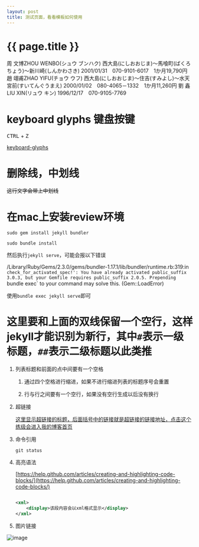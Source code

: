 ```yaml
---
layout: post
title: 测试页面，看看模板如何使用
---
```

{{ page.title }}
=============


周 文博ZHOU WENBO(シュウ ブンハク)  西大島(にしおおじま)～馬喰町(ばくろちょう)～新川崎(しんかわさき) 2001/01/31　070-9101-6017　1か月19,790円 
趙 翊甫ZHAO YIFU(チョウ ウフ) 西大島(にしおおじま)～住吉(すみよし)～水天宮前(すいてんぐうまえ) 2000/01/02　080-4065－1332　1か月11,260円
劉 鑫LIU XIN(リュウ キン) 1996/12/17　070-9105-7769

# keyboard glyphs 键盘按键

<kbd>CTRL</kbd> + <kbd>Z</kbd>

[keyboard-glyphs](https://meta.stackexchange.com/questions/5527/keyboard-glyphs)

# 删除线，中划线

~~这行文字会带上中划线~~

# 在mac上安装review环境

`sudo gem install jekyll bundler`

`sudo bundle install`

然后执行`jekyll serve`，可能会报以下错误

/Library/Ruby/Gems/2.3.0/gems/bundler-1.17.1/lib/bundler/runtime.rb:319:in `check_for_activated_spec!': You have already activated public_suffix 3.0.3, but your Gemfile requires public_suffix 2.0.5. Prepending `bundle exec` to your command may solve this. (Gem::LoadError)

使用`bundle exec jekyll serve`即可

# 这里要和上面的双线保留一个空行，这样jekyll才能识别为新行，其中`#`表示一级标题，`##`表示二级标题以此类推

1. 列表标题和前面的点中间要有一个空格

    1. 通过四个空格进行缩进，如果不进行缩进列表的标题序号会重置
    
    2. 行与行之间要有一个空行，如果没有空行生成以后没有换行

2. 超链接

    [这里显示超链接的标题，后面括号中的链接就是超链接的链接地址，点击这个练级会进入我的博客首页](http://blog.liufangjie.cn)
    
3. 命令引用

    `git status`
    
4. 高亮语法

    [https://help.github.com/articles/creating-and-highlighting-code-blocks/](https://help.github.com/articles/creating-and-highlighting-code-blocks/)

    ```xml

    <xml>
        <display>该段内容会以xml格式显示</display>
    </xml>

    ``` 

5. 图片链接

![image](https://images.ctfassets.net/0lvk5dbamxpi/1CchmADcrSfPc7vqb7w5qK/ea1099f49d5d7ce24fbf9bbc141269f7/Securing_applications_with_ssh_tunneling___port_forwarding)

